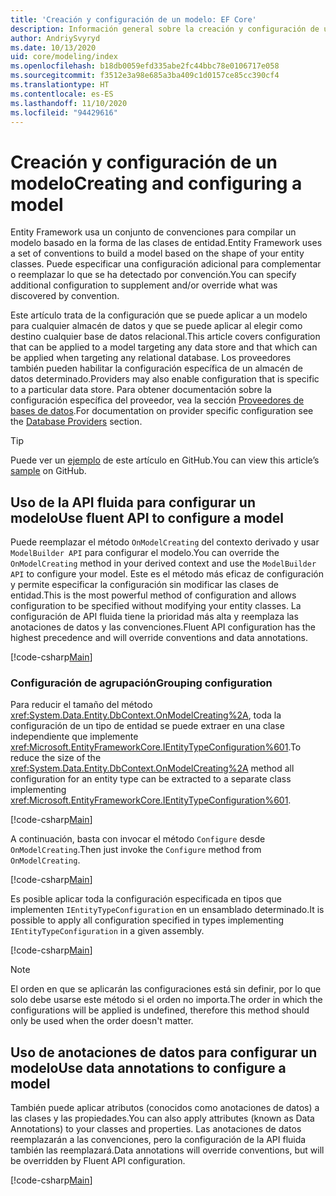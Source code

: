 ```yaml
---
title: 'Creación y configuración de un modelo: EF Core'
description: Información general sobre la creación y configuración de un modelo con Entity Framework Core
author: AndriySvyryd
ms.date: 10/13/2020
uid: core/modeling/index
ms.openlocfilehash: b18db0059efd335abe2fc44bbc78e0106717e058
ms.sourcegitcommit: f3512e3a98e685a3ba409c1d0157ce85cc390cf4
ms.translationtype: HT
ms.contentlocale: es-ES
ms.lasthandoff: 11/10/2020
ms.locfileid: "94429616"
---
```

# <a name="creating-and-configuring-a-model"></a><span data-ttu-id="2d39d-103">Creación y configuración de un modelo</span><span class="sxs-lookup"><span data-stu-id="2d39d-103">Creating and configuring a model</span></span>

<span data-ttu-id="2d39d-104">Entity Framework usa un conjunto de convenciones para compilar un modelo basado en la forma de las clases de entidad.</span><span class="sxs-lookup"><span data-stu-id="2d39d-104">Entity Framework uses a set of conventions to build a model based on the shape of your entity classes.</span></span> <span data-ttu-id="2d39d-105">Puede especificar una configuración adicional para complementar o reemplazar lo que se ha detectado por convención.</span><span class="sxs-lookup"><span data-stu-id="2d39d-105">You can specify additional configuration to supplement and/or override what was discovered by convention.</span></span>

<span data-ttu-id="2d39d-106">Este artículo trata de la configuración que se puede aplicar a un modelo para cualquier almacén de datos y que se puede aplicar al elegir como destino cualquier base de datos relacional.</span><span class="sxs-lookup"><span data-stu-id="2d39d-106">This article covers configuration that can be applied to a model targeting any data store and that which can be applied when targeting any relational database.</span></span> <span data-ttu-id="2d39d-107">Los proveedores también pueden habilitar la configuración específica de un almacén de datos determinado.</span><span class="sxs-lookup"><span data-stu-id="2d39d-107">Providers may also enable configuration that is specific to a particular data store.</span></span> <span data-ttu-id="2d39d-108">Para obtener documentación sobre la configuración específica del proveedor, vea la sección [Proveedores de bases de datos](xref:core/providers/index).</span><span class="sxs-lookup"><span data-stu-id="2d39d-108">For documentation on provider specific configuration see the [Database Providers](xref:core/providers/index) section.</span></span>

> [!TIP]  
> <span data-ttu-id="2d39d-109">Puede ver un [ejemplo](https://github.com/dotnet/EntityFramework.Docs/tree/master/samples) de este artículo en GitHub.</span><span class="sxs-lookup"><span data-stu-id="2d39d-109">You can view this article’s [sample](https://github.com/dotnet/EntityFramework.Docs/tree/master/samples) on GitHub.</span></span>

## <a name="use-fluent-api-to-configure-a-model"></a><span data-ttu-id="2d39d-110">Uso de la API fluida para configurar un modelo</span><span class="sxs-lookup"><span data-stu-id="2d39d-110">Use fluent API to configure a model</span></span>

<span data-ttu-id="2d39d-111">Puede reemplazar el método `OnModelCreating` del contexto derivado y usar `ModelBuilder API` para configurar el modelo.</span><span class="sxs-lookup"><span data-stu-id="2d39d-111">You can override the `OnModelCreating` method in your derived context and use the `ModelBuilder API` to configure your model.</span></span> <span data-ttu-id="2d39d-112">Este es el método más eficaz de configuración y permite especificar la configuración sin modificar las clases de entidad.</span><span class="sxs-lookup"><span data-stu-id="2d39d-112">This is the most powerful method of configuration and allows configuration to be specified without modifying your entity classes.</span></span> <span data-ttu-id="2d39d-113">La configuración de API fluida tiene la prioridad más alta y reemplaza las anotaciones de datos y las convenciones.</span><span class="sxs-lookup"><span data-stu-id="2d39d-113">Fluent API configuration has the highest precedence and will override conventions and data annotations.</span></span>

[!code-csharp[Main](../../../samples/core/Modeling/FluentAPI/Required.cs?highlight=12-14)]

### <a name="grouping-configuration"></a><span data-ttu-id="2d39d-114">Configuración de agrupación</span><span class="sxs-lookup"><span data-stu-id="2d39d-114">Grouping configuration</span></span>

<span data-ttu-id="2d39d-115">Para reducir el tamaño del método <xref:System.Data.Entity.DbContext.OnModelCreating%2A>, toda la configuración de un tipo de entidad se puede extraer en una clase independiente que implemente <xref:Microsoft.EntityFrameworkCore.IEntityTypeConfiguration%601>.</span><span class="sxs-lookup"><span data-stu-id="2d39d-115">To reduce the size of the <xref:System.Data.Entity.DbContext.OnModelCreating%2A> method all configuration for an entity type can be extracted to a separate class implementing <xref:Microsoft.EntityFrameworkCore.IEntityTypeConfiguration%601>.</span></span>

[!code-csharp[Main](../../../samples/core/Modeling/FluentAPI/EntityTypeConfiguration.cs?Name=IEntityTypeConfiguration)]

<span data-ttu-id="2d39d-116">A continuación, basta con invocar el método `Configure` desde `OnModelCreating`.</span><span class="sxs-lookup"><span data-stu-id="2d39d-116">Then just invoke the `Configure` method from `OnModelCreating`.</span></span>

[!code-csharp[Main](../../../samples/core/Modeling/FluentAPI/EntityTypeConfiguration.cs?Name=ApplyIEntityTypeConfiguration)]

<span data-ttu-id="2d39d-117">Es posible aplicar toda la configuración especificada en tipos que implementen `IEntityTypeConfiguration` en un ensamblado determinado.</span><span class="sxs-lookup"><span data-stu-id="2d39d-117">It is possible to apply all configuration specified in types implementing `IEntityTypeConfiguration` in a given assembly.</span></span>

[!code-csharp[Main](../../../samples/core/Modeling/FluentAPI/EntityTypeConfiguration.cs?Name=ApplyConfigurationsFromAssembly)]

> [!NOTE]
> <span data-ttu-id="2d39d-118">El orden en que se aplicarán las configuraciones está sin definir, por lo que solo debe usarse este método si el orden no importa.</span><span class="sxs-lookup"><span data-stu-id="2d39d-118">The order in which the configurations will be applied is undefined, therefore this method should only be used when the order doesn't matter.</span></span>

## <a name="use-data-annotations-to-configure-a-model"></a><span data-ttu-id="2d39d-119">Uso de anotaciones de datos para configurar un modelo</span><span class="sxs-lookup"><span data-stu-id="2d39d-119">Use data annotations to configure a model</span></span>

<span data-ttu-id="2d39d-120">También puede aplicar atributos (conocidos como anotaciones de datos) a las clases y las propiedades.</span><span class="sxs-lookup"><span data-stu-id="2d39d-120">You can also apply attributes (known as Data Annotations) to your classes and properties.</span></span> <span data-ttu-id="2d39d-121">Las anotaciones de datos reemplazarán a las convenciones, pero la configuración de la API fluida también las reemplazará.</span><span class="sxs-lookup"><span data-stu-id="2d39d-121">Data annotations will override conventions, but will be overridden by Fluent API configuration.</span></span>

[!code-csharp[Main](../../../samples/core/Modeling/DataAnnotations/Required.cs?highlight=15)]
